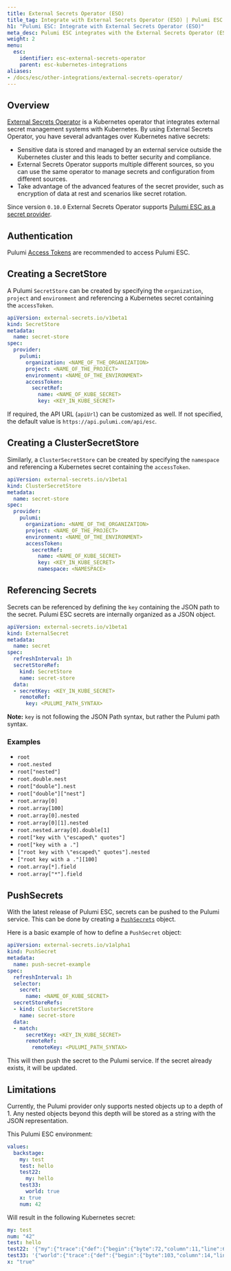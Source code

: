 ```yaml
---
title: External Secrets Operator (ESO)
title_tag: Integrate with External Secrets Operator (ESO) | Pulumi ESC
h1: "Pulumi ESC: Integrate with External Secrets Operator (ESO)"
meta_desc: Pulumi ESC integrates with the External Secrets Operator (ESO) to manage and deliver secrets in Kubernetes clusters.
weight: 2
menu:
  esc:
    identifier: esc-external-secrets-operator
    parent: esc-kubernetes-integrations
aliases:
- /docs/esc/other-integrations/external-secrets-operator/
---
```


## Overview

[External Secrets Operator](https://external-secrets.io/latest/) is a Kubernetes operator that integrates external secret management systems with Kubernetes. By using External Secrets Operator, you have several advantages over Kubernetes native secrets:

- Sensitive data is stored and managed by an external service outside the Kubernetes cluster and this leads to better security and compliance.
- External Secrets Operator supports multiple different sources, so you can use the same operator to manage secrets and configuration from different sources.
- Take advantage of the advanced features of the secret provider, such as encryption of data at rest and scenarios like secret rotation.

Since version `0.10.0` External Secrets Operator supports [Pulumi ESC as a secret provider](https://external-secrets.io/latest/provider/pulumi/).

## Authentication

Pulumi [Access Tokens](/docs/administration/access-identity/access-tokens/) are recommended to access Pulumi ESC.

## Creating a SecretStore

A Pulumi `SecretStore` can be created by specifying the `organization`, `project` and `environment` and referencing a Kubernetes secret containing the `accessToken`.

```yaml
apiVersion: external-secrets.io/v1beta1
kind: SecretStore
metadata:
  name: secret-store
spec:
  provider:
    pulumi:
      organization: <NAME_OF_THE_ORGANIZATION>
      project: <NAME_OF_THE_PROJECT>
      environment: <NAME_OF_THE_ENVIRONMENT>
      accessToken:
        secretRef:
          name: <NAME_OF_KUBE_SECRET>
          key: <KEY_IN_KUBE_SECRET>
```

If required, the API URL (`apiUrl`) can be customized as well. If not specified, the default value is `https://api.pulumi.com/api/esc`.

## Creating a ClusterSecretStore

Similarly, a `ClusterSecretStore` can be created by specifying the `namespace` and referencing a Kubernetes secret containing the `accessToken`.

```yaml
apiVersion: external-secrets.io/v1beta1
kind: ClusterSecretStore
metadata:
  name: secret-store
spec:
  provider:
    pulumi:
      organization: <NAME_OF_THE_ORGANIZATION>
      project: <NAME_OF_THE_PROJECT>
      environment: <NAME_OF_THE_ENVIRONMENT>
      accessToken:
        secretRef:
          name: <NAME_OF_KUBE_SECRET>
          key: <KEY_IN_KUBE_SECRET>
          namespace: <NAMESPACE>
```

## Referencing Secrets

Secrets can be referenced by defining the `key` containing the JSON path to the secret. Pulumi ESC secrets are internally organized as a JSON object.

```yaml
apiVersion: external-secrets.io/v1beta1
kind: ExternalSecret
metadata:
  name: secret
spec:
  refreshInterval: 1h
  secretStoreRef:
    kind: SecretStore
    name: secret-store
  data:
  - secretKey: <KEY_IN_KUBE_SECRET>
    remoteRef:
      key: <PULUMI_PATH_SYNTAX>
```

**Note:** `key` is not following the JSON Path syntax, but rather the Pulumi path syntax.

### Examples

- `root`
- `root.nested`
- `root["nested"]`
- `root.double.nest`
- `root["double"].nest`
- `root["double"]["nest"]`
- `root.array[0]`
- `root.array[100]`
- `root.array[0].nested`
- `root.array[0][1].nested`
- `root.nested.array[0].double[1]`
- `root["key with \"escaped\" quotes"]`
- `root["key with a ."]`
- `["root key with \"escaped\" quotes"].nested`
- `["root key with a ."][100]`
- `root.array[*].field`
- `root.array["*"].field`

## PushSecrets

With the latest release of Pulumi ESC, secrets can be pushed to the Pulumi service. This can be done by creating a [`PushSecrets`](https://external-secrets.io/latest/api/pushsecret/) object.

Here is a basic example of how to define a `PushSecret` object:

```yaml
apiVersion: external-secrets.io/v1alpha1
kind: PushSecret
metadata:
  name: push-secret-example
spec:
  refreshInterval: 1h
  selector:
    secret:
      name: <NAME_OF_KUBE_SECRET>
  secretStoreRefs:
  - kind: ClusterSecretStore
    name: secret-store
  data:
  - match:
      secretKey: <KEY_IN_KUBE_SECRET>
      remoteRef:
        remoteKey: <PULUMI_PATH_SYNTAX>
```

This will then push the secret to the Pulumi service. If the secret already exists, it will be updated.

## Limitations

Currently, the Pulumi provider only supports nested objects up to a depth of 1. Any nested objects beyond this depth will be stored as a string with the JSON representation.

This Pulumi ESC environment:

```yaml
values:
  backstage:
    my: test
    test: hello
    test22:
      my: hello
    test33:
      world: true
    x: true
    num: 42
```

Will result in the following Kubernetes secret:

```yaml
my: test
num: "42"
test: hello
test22: '{"my":{"trace":{"def":{"begin":{"byte":72,"column":11,"line":6},"end":{"byte":77,"column":16,"line":6},"environment":"tgif-demo"}},"value":"hello"}}'
test33: '{"world":{"trace":{"def":{"begin":{"byte":103,"column":14,"line":8},"end":{"byte":107,"column":18,"line":8},"environment":"tgif-demo"}},"value":true}}'
x: "true"
```
